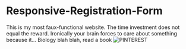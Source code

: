 
# Responsive-Registration-Form
This is my most faux-functional website. The time investment does not equal the reward. Ironically your brain forces to care about something because it... Biology blah blah, read a book
![PINTEREST](https://user-images.githubusercontent.com/80386070/181460962-1ab29687-2f76-4902-8929-a560a3c50c78.jpg)
